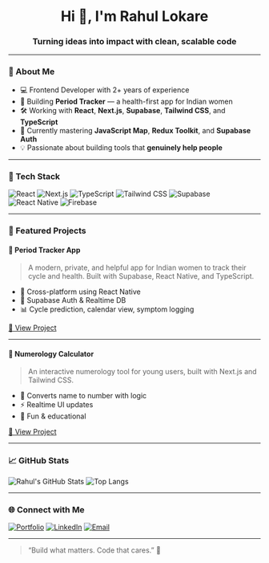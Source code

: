 <h1 align="center">Hi 👋, I'm Rahul Lokare</h1>
<h3 align="center">Turning ideas into impact with clean, scalable code</h3>

---

### 🧠 About Me

- 💻 Frontend Developer with 2+ years of experience
- 🚀 Building **Period Tracker** — a health-first app for Indian women
- 🛠 Working with **React**, **Next.js**, **Supabase**, **Tailwind CSS**, and **TypeScript**
- 🌱 Currently mastering **JavaScript Map**, **Redux Toolkit**, and **Supabase Auth**
- 💡 Passionate about building tools that **genuinely help people**

---

### 🧰 Tech Stack

![React](https://img.shields.io/badge/-React-61DAFB?style=for-the-badge&logo=react&logoColor=000)
![Next.js](https://img.shields.io/badge/-Next.js-000?style=for-the-badge&logo=nextdotjs&logoColor=white)
![TypeScript](https://img.shields.io/badge/-TypeScript-3178C6?style=for-the-badge&logo=typescript&logoColor=white)
![Tailwind CSS](https://img.shields.io/badge/-Tailwind%20CSS-38B2AC?style=for-the-badge&logo=tailwind-css&logoColor=white)
![Supabase](https://img.shields.io/badge/-Supabase-3ECF8E?style=for-the-badge&logo=supabase&logoColor=white)
![React Native](https://img.shields.io/badge/-React%20Native-61DAFB?style=for-the-badge&logo=react&logoColor=000)
![Firebase](https://img.shields.io/badge/-Firebase-FFCA28?style=for-the-badge&logo=firebase&logoColor=000)

---

### 🚀 Featured Projects

#### 🔴 Period Tracker App
> A modern, private, and helpful app for Indian women to track their cycle and health. Built with Supabase, React Native, and TypeScript.

- 📱 Cross-platform using React Native
- 🔐 Supabase Auth & Realtime DB
- 📊 Cycle prediction, calendar view, symptom logging

[🔗 View Project](https://github.com/Rahullokare/PeriodTracker)

---

#### 💬 Numerology Calculator
> An interactive numerology tool for young users, built with Next.js and Tailwind CSS.

- 🔢 Converts name to number with logic
- ⚡ Realtime UI updates
- 🔮 Fun & educational

[🔗 View Project](https://github.com/Rahullokare/NumerologyCalculator)

---

### 📈 GitHub Stats

![Rahul's GitHub Stats](https://github-readme-stats.vercel.app/api?username=Rahullokare&show_icons=true&theme=react)
![Top Langs](https://github-readme-stats.vercel.app/api/top-langs/?username=Rahullokare&layout=compact&theme=react)

---

### 🌐 Connect with Me

[![Portfolio](https://img.shields.io/badge/-My%20Website-000?style=for-the-badge&logo=vercel&logoColor=white)](https://yourwebsite.com)
[![LinkedIn](https://img.shields.io/badge/-LinkedIn-0077B5?style=for-the-badge&logo=linkedin&logoColor=white)](https://linkedin.com/in/rahullokare)
[![Email](https://img.shields.io/badge/-Email-000?style=for-the-badge&logo=gmail&logoColor=white)](mailto:rahullokare@gmail.com)

---

> “Build what matters. Code that cares.” 🌸

